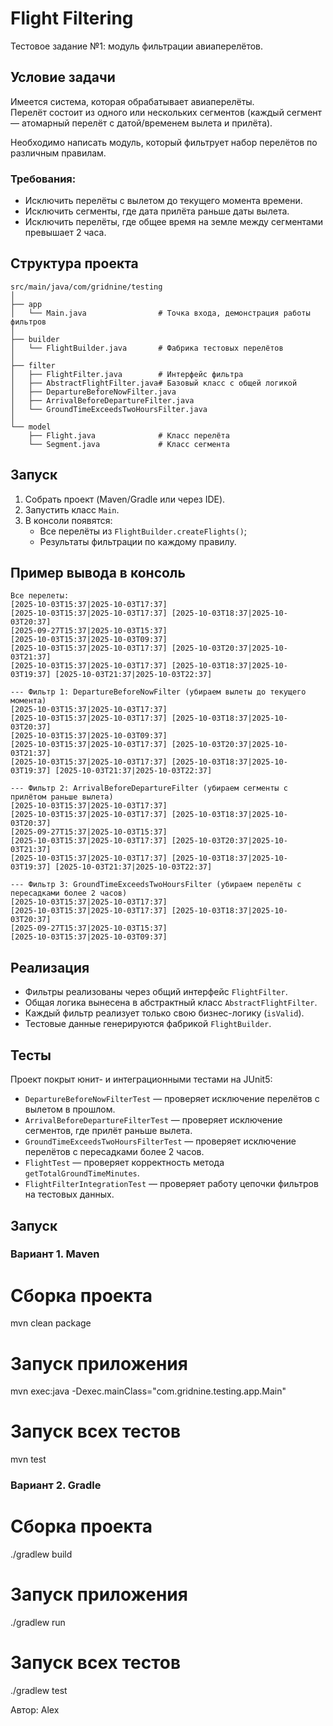 # Flight Filtering

Тестовое задание №1: модуль фильтрации авиаперелётов.

## Условие задачи

Имеется система, которая обрабатывает авиаперелёты.  
Перелёт состоит из одного или нескольких сегментов (каждый сегмент — атомарный перелёт с датой/временем вылета и прилёта).

Необходимо написать модуль, который фильтрует набор перелётов по различным правилам.

### Требования:
- Исключить перелёты с вылетом до текущего момента времени.
- Исключить сегменты, где дата прилёта раньше даты вылета.
- Исключить перелёты, где общее время на земле между сегментами превышает 2 часа.

## Структура проекта

```
src/main/java/com/gridnine/testing
│
├── app
│   └── Main.java                # Точка входа, демонстрация работы фильтров
│
├── builder
│   └── FlightBuilder.java       # Фабрика тестовых перелётов
│
├── filter
│   ├── FlightFilter.java        # Интерфейс фильтра
│   ├── AbstractFlightFilter.java# Базовый класс с общей логикой
│   ├── DepartureBeforeNowFilter.java
│   ├── ArrivalBeforeDepartureFilter.java
│   └── GroundTimeExceedsTwoHoursFilter.java
│
└── model
    ├── Flight.java              # Класс перелёта
    └── Segment.java             # Класс сегмента
```

## Запуск

1. Собрать проект (Maven/Gradle или через IDE).
2. Запустить класс `Main`.
3. В консоли появятся:
    - Все перелёты из `FlightBuilder.createFlights()`;
    - Результаты фильтрации по каждому правилу.

## Пример вывода в консоль

```
Все перелеты:
[2025-10-03T15:37|2025-10-03T17:37]
[2025-10-03T15:37|2025-10-03T17:37] [2025-10-03T18:37|2025-10-03T20:37]
[2025-09-27T15:37|2025-10-03T15:37]
[2025-10-03T15:37|2025-10-03T09:37]
[2025-10-03T15:37|2025-10-03T17:37] [2025-10-03T20:37|2025-10-03T21:37]
[2025-10-03T15:37|2025-10-03T17:37] [2025-10-03T18:37|2025-10-03T19:37] [2025-10-03T21:37|2025-10-03T22:37]

--- Фильтр 1: DepartureBeforeNowFilter (убираем вылеты до текущего момента)
[2025-10-03T15:37|2025-10-03T17:37]
[2025-10-03T15:37|2025-10-03T17:37] [2025-10-03T18:37|2025-10-03T20:37]
[2025-10-03T15:37|2025-10-03T09:37]
[2025-10-03T15:37|2025-10-03T17:37] [2025-10-03T20:37|2025-10-03T21:37]
[2025-10-03T15:37|2025-10-03T17:37] [2025-10-03T18:37|2025-10-03T19:37] [2025-10-03T21:37|2025-10-03T22:37]

--- Фильтр 2: ArrivalBeforeDepartureFilter (убираем сегменты с прилётом раньше вылета)
[2025-10-03T15:37|2025-10-03T17:37]
[2025-10-03T15:37|2025-10-03T17:37] [2025-10-03T18:37|2025-10-03T20:37]
[2025-09-27T15:37|2025-10-03T15:37]
[2025-10-03T15:37|2025-10-03T17:37] [2025-10-03T20:37|2025-10-03T21:37]
[2025-10-03T15:37|2025-10-03T17:37] [2025-10-03T18:37|2025-10-03T19:37] [2025-10-03T21:37|2025-10-03T22:37]

--- Фильтр 3: GroundTimeExceedsTwoHoursFilter (убираем перелёты с пересадками более 2 часов)
[2025-10-03T15:37|2025-10-03T17:37]
[2025-10-03T15:37|2025-10-03T17:37] [2025-10-03T18:37|2025-10-03T20:37]
[2025-09-27T15:37|2025-10-03T15:37]
[2025-10-03T15:37|2025-10-03T09:37]
```

## Реализация

- Фильтры реализованы через общий интерфейс `FlightFilter`.
- Общая логика вынесена в абстрактный класс `AbstractFlightFilter`.
- Каждый фильтр реализует только свою бизнес-логику (`isValid`).
- Тестовые данные генерируются фабрикой `FlightBuilder`.

## Тесты

Проект покрыт юнит- и интеграционными тестами на JUnit5:

- `DepartureBeforeNowFilterTest` — проверяет исключение перелётов с вылетом в прошлом.
- `ArrivalBeforeDepartureFilterTest` — проверяет исключение сегментов, где прилёт раньше вылета.
- `GroundTimeExceedsTwoHoursFilterTest` — проверяет исключение перелётов с пересадками более 2 часов.
- `FlightTest` — проверяет корректность метода `getTotalGroundTimeMinutes`.
- `FlightFilterIntegrationTest` — проверяет работу цепочки фильтров на тестовых данных.

## Запуск

### Вариант 1. Maven
# Сборка проекта
mvn clean package

# Запуск приложения
mvn exec:java -Dexec.mainClass="com.gridnine.testing.app.Main"

# Запуск всех тестов
mvn test

### Вариант 2. Gradle
# Сборка проекта
./gradlew build

# Запуск приложения
./gradlew run

# Запуск всех тестов
./gradlew test


Автор: Alex
